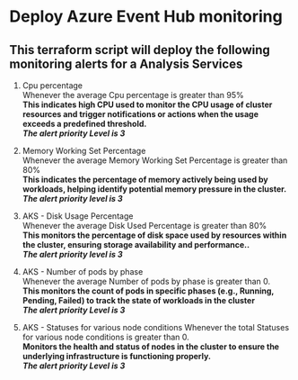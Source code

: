 # Deploy Azure Event Hub monitoring  
## This terraform script will deploy the following monitoring alerts for a Analysis Services  

1. Cpu percentage  
Whenever the average Cpu percentage is greater than 95%  
**This indicates high CPU used to monitor the CPU usage of cluster resources and trigger notifications or actions when the usage exceeds a predefined threshold.**  
***The alert priority Level is 3***  

2. Memory Working Set Percentage  
Whenever the average Memory Working Set Percentage is greater than 80%  
**This indicates the percentage of memory actively being used by workloads, helping identify potential memory pressure in the cluster.**  
***The alert priority level is 3***  

3. AKS - Disk Usage Percentage  
Whenever the average Disk Used Percentage is greater than 80%  
**This monitors the percentage of disk space used by resources within the cluster, ensuring storage availability and performance..**  
***The alert priority level is 3***  

4. AKS - Number of pods by phase  
Whenever the average Number of pods by phase is greater than 0.  
**This monitors the count of pods in specific phases (e.g., Running, Pending, Failed) to track the state of workloads in the cluster**  
***The alert priority Level is 3***  

5. AKS - Statuses for various node conditions 
Whenever the total Statuses for various node conditions is greater than 0.  
**Monitors the health and status of nodes in the cluster to ensure the underlying infrastructure is functioning properly.**  
***The alert priority Level is 3*** 
